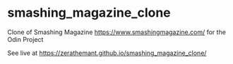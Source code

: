 # smashing_magazine_clone

Clone of Smashing Magazine https://www.smashingmagazine.com/ for the Odin Project

See live at https://zerathemant.github.io/smashing_magazine_clone/
